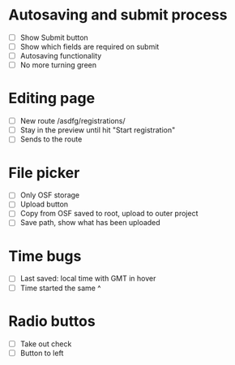 # Autosaving and submit process
- [ ] Show Submit button
- [ ] Show which fields are required on submit
- [ ] Autosaving functionality
- [ ] No more turning green

# Editing page
- [ ] New route /asdfg/registrations/<uid>
- [ ] Stay in the preview until hit "Start registration"
- [ ] Sends to the route

# File picker
- [ ] Only OSF storage
- [ ] Upload button
- [ ] Copy from OSF saved to root, upload to outer project
- [ ] Save path, show what has been uploaded

# Time bugs
- [ ] Last saved: local time with GMT in hover
- [ ] Time started the same ^

# Radio buttos
- [ ] Take out check
- [ ] Button to left
